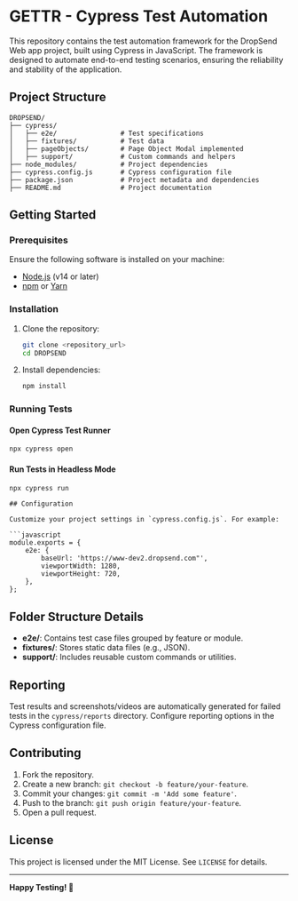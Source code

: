 
# GETTR - Cypress Test Automation

This repository contains the test automation framework for the DropSend Web app project, built using Cypress in JavaScript. The framework is designed to automate end-to-end testing scenarios, ensuring the reliability and stability of the application.

## Project Structure

```
DROPSEND/
├── cypress/
│   ├── e2e/                # Test specifications
│   ├── fixtures/           # Test data
│   ├── pageObjects/        # Page Object Modal implemented
│   ├── support/            # Custom commands and helpers
├── node_modules/           # Project dependencies
├── cypress.config.js       # Cypress configuration file
├── package.json            # Project metadata and dependencies
├── README.md               # Project documentation
```

## Getting Started

### Prerequisites

Ensure the following software is installed on your machine:
- [Node.js](https://nodejs.org/) (v14 or later)
- [npm](https://www.npmjs.com/) or [Yarn](https://yarnpkg.com/)

### Installation

1. Clone the repository:
   ```bash
   git clone <repository_url>
   cd DROPSEND
   ```

2. Install dependencies:
   ```bash
   npm install
   ```

### Running Tests

#### Open Cypress Test Runner
```bash
npx cypress open
```

#### Run Tests in Headless Mode
```bash
npx cypress run
```
```
## Configuration

Customize your project settings in `cypress.config.js`. For example:

```javascript
module.exports = {
    e2e: {
        baseUrl: 'https://www-dev2.dropsend.com"', 
        viewportWidth: 1280,
        viewportHeight: 720,
    },
};
```

## Folder Structure Details

- **e2e/**: Contains test case files grouped by feature or module.
- **fixtures/**: Stores static data files (e.g., JSON).
- **support/**: Includes reusable custom commands or utilities.

## Reporting

Test results and screenshots/videos are automatically generated for failed tests in the `cypress/reports` directory. Configure reporting options in the Cypress configuration file.

## Contributing

1. Fork the repository.
2. Create a new branch: `git checkout -b feature/your-feature`.
3. Commit your changes: `git commit -m 'Add some feature'`.
4. Push to the branch: `git push origin feature/your-feature`.
5. Open a pull request.

## License

This project is licensed under the MIT License. See `LICENSE` for details.

---

**Happy Testing! 🚀**
